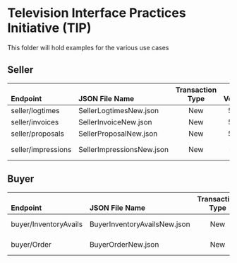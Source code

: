 # Television Interface Practices Initiative (TIP)

This folder will hold examples for the various use cases

## Seller
| <br>**Endpoint** | <br>**JSON File Name** | **Transaction<br>Type** | <br>**Version**|<br>**Status** |
|:---|:---|:---:|:---:|:---|
|seller/logtimes|SellerLogtimesNew.json|New|5.0.0|Complete|
|seller/invoices|SellerInvoiceNew.json|New|5.0.0|Complete|
|seller/proposals|SellerProposalNew.json|New|5.0.0|Complete|
|seller/impressions|SellerImpressionsNew.json|New|5.x.x|In Progress|

## Buyer
| <br>**Endpoint** | <br>**JSON File Name** | **Transaction<br>Type** | <br>**Version**|<br>**Status** |
|:---|:---|:---:|:---:|:---|
|buyer/InventoryAvails|BuyerInventoryAvailsNew.json|New|5.0.0|In Progress|
|buyer/Order|BuyerOrderNew.json|New|5.0.0|In Progress|
